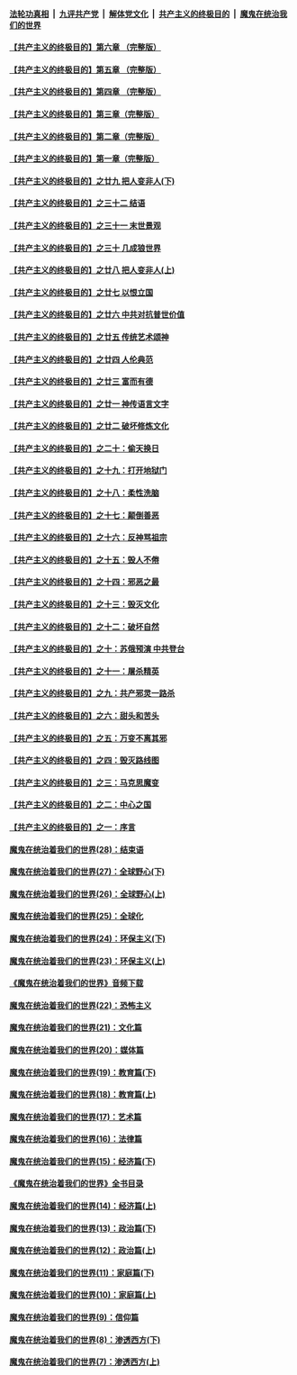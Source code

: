 ####  [法轮功真相](../../../../basic/blob/master/README.md?t=06111531) &nbsp;|&nbsp; [九评共产党](../../../../9ping.md/blob/master/README.md?t=06111531) &nbsp;|&nbsp; [解体党文化](../../../../jtdwh.md/blob/master/README.md?t=06111531)  &nbsp;|&nbsp; [共产主义的终极目的](../../../../gczydzjmd.md/blob/master/README.md?t=06111531) &nbsp;|&nbsp; [魔鬼在统治我们的世界](../../../../mgztzwmdsj.md/blob/master/README.md?t=06111531) 

#### [【共产主义的终极目的】第六章 （完整版）](../pages/nsc422/n11428913.md?t=06111531) 

#### [【共产主义的终极目的】第五章 （完整版）](../pages/nsc422/n11428912.md?t=06111531) 

#### [【共产主义的终极目的】第四章 （完整版）](../pages/nsc422/n11428907.md?t=06111531) 

#### [【共产主义的终极目的】第三章（完整版）](../pages/nsc422/n11428848.md?t=06111531) 

#### [【共产主义的终极目的】第二章（完整版）](../pages/nsc422/n11428831.md?t=06111531) 

#### [【共产主义的终极目的】第一章（完整版）](../pages/nsc422/n11417651.md?t=06111531) 

#### [【共产主义的终极目的】之廿九 把人变非人(下)](../pages/nsc422/n11344140.md?t=06111531) 

#### [【共产主义的终极目的】之三十二 结语](../pages/nsc422/n11360535.md?t=06111531) 

#### [【共产主义的终极目的】之三十一 末世景观](../pages/nsc422/n11351129.md?t=06111531) 

#### [【共产主义的终极目的】之三十 几成狼世界](../pages/nsc422/n11348280.md?t=06111531) 

#### [【共产主义的终极目的】之廿八 把人变非人(上)](../pages/nsc422/n11340492.md?t=06111531) 

#### [【共产主义的终极目的】之廿七 以恨立国](../pages/nsc422/n11336944.md?t=06111531) 

#### [【共产主义的终极目的】之廿六 中共对抗普世价值](../pages/nsc422/n11324785.md?t=06111531) 

#### [【共产主义的终极目的】之廿五 传统艺术颂神](../pages/nsc422/n11296396.md?t=06111531) 

#### [【共产主义的终极目的】之廿四 人伦典范](../pages/nsc422/n11296397.md?t=06111531) 

#### [【共产主义的终极目的】之廿三 富而有德](../pages/nsc422/n11283598.md?t=06111531) 

#### [【共产主义的终极目的】之廿一 神传语言文字](../pages/nsc422/n11263265.md?t=06111531) 

#### [【共产主义的终极目的】之廿二 破坏修炼文化](../pages/nsc422/n11245728.md?t=06111531) 

#### [【共产主义的终极目的】之二十：偷天换日](../pages/nsc422/n11238846.md?t=06111531) 

#### [【共产主义的终极目的】之十九：打开地狱门](../pages/nsc422/n11206376.md?t=06111531) 

#### [【共产主义的终极目的】之十八：柔性洗脑](../pages/nsc422/n11199994.md?t=06111531) 

#### [【共产主义的终极目的】之十七：颠倒善恶](../pages/nsc422/n11179782.md?t=06111531) 

#### [【共产主义的终极目的】之十六：反神骂祖宗](../pages/nsc422/n11166798.md?t=06111531) 

#### [【共产主义的终极目的】之十五：毁人不倦](../pages/nsc422/n11166792.md?t=06111531) 

#### [【共产主义的终极目的】之十四：邪恶之最](../pages/nsc422/n11150249.md?t=06111531) 

#### [【共产主义的终极目的】之十三：毁灭文化](../pages/nsc422/n11135227.md?t=06111531) 

#### [【共产主义的终极目的】之十二：破坏自然](../pages/nsc422/n11135214.md?t=06111531) 

#### [【共产主义的终极目的】之十：苏俄预演 中共登台](../pages/nsc422/n11118424.md?t=06111531) 

#### [【共产主义的终极目的】之十一：屠杀精英](../pages/nsc422/n11118442.md?t=06111531) 

#### [【共产主义的终极目的】之九：共产邪灵一路杀](../pages/nsc422/n11114139.md?t=06111531) 

#### [【共产主义的终极目的】之六：甜头和苦头](../pages/nsc422/n11096971.md?t=06111531) 

#### [【共产主义的终极目的】之五：万变不离其邪](../pages/nsc422/n11091285.md?t=06111531) 

#### [【共产主义的终极目的】之四：毁灭路线图](../pages/nsc422/n11086284.md?t=06111531) 

#### [【共产主义的终极目的】之三：马克思魔变](../pages/nsc422/n11061941.md?t=06111531) 

#### [【共产主义的终极目的】之二：中心之国](../pages/nsc422/n11047728.md?t=06111531) 

#### [【共产主义的终极目的】之一：序言](../pages/nsc422/n11086077.md?t=06111531) 

#### [魔鬼在统治着我们的世界(28)：结束语](../pages/nsc422/n10936246.md?t=06111531) 

#### [魔鬼在统治着我们的世界(27)：全球野心(下)](../pages/nsc422/n10928319.md?t=06111531) 

#### [魔鬼在统治着我们的世界(26)：全球野心(上)](../pages/nsc422/n10900318.md?t=06111531) 

#### [魔鬼在统治着我们的世界(25)：全球化](../pages/nsc422/n10788205.md?t=06111531) 

#### [魔鬼在统治着我们的世界(24)：环保主义(下)](../pages/nsc422/n10695307.md?t=06111531) 

#### [魔鬼在统治着我们的世界(23)：环保主义(上)](../pages/nsc422/n10688613.md?t=06111531) 

#### [《魔鬼在统治着我们的世界》音频下载](../pages/nsc422/n10635553.md?t=06111531) 

#### [魔鬼在统治着我们的世界(22)：恐怖主义](../pages/nsc422/n10614727.md?t=06111531) 

#### [魔鬼在统治着我们的世界(21)：文化篇](../pages/nsc422/n10597706.md?t=06111531) 

#### [魔鬼在统治着我们的世界(20)：媒体篇](../pages/nsc422/n10586579.md?t=06111531) 

#### [魔鬼在统治着我们的世界(19)：教育篇(下)](../pages/nsc422/n10564808.md?t=06111531) 

#### [魔鬼在统治着我们的世界(18)：教育篇(上)](../pages/nsc422/n10526970.md?t=06111531) 

#### [魔鬼在统治着我们的世界(17)：艺术篇](../pages/nsc422/n10499093.md?t=06111531) 

#### [魔鬼在统治着我们的世界(16)：法律篇](../pages/nsc422/n10485969.md?t=06111531) 

#### [魔鬼在统治着我们的世界(15)：经济篇(下)](../pages/nsc422/n10469975.md?t=06111531) 

#### [《魔鬼在统治着我们的世界》全书目录](../pages/nsc422/n10464261.md?t=06111531) 

#### [魔鬼在统治着我们的世界(14)：经济篇(上)](../pages/nsc422/n10457370.md?t=06111531) 

#### [魔鬼在统治着我们的世界(13)：政治篇(下)](../pages/nsc422/n10448270.md?t=06111531) 

#### [魔鬼在统治着我们的世界(12)：政治篇(上)](../pages/nsc422/n10444576.md?t=06111531) 

#### [魔鬼在统治着我们的世界(11)：家庭篇(下)](../pages/nsc422/n10440961.md?t=06111531) 

#### [魔鬼在统治着我们的世界(10)：家庭篇(上)](../pages/nsc422/n10435448.md?t=06111531) 

#### [魔鬼在统治着我们的世界(9)：信仰篇](../pages/nsc422/n10432159.md?t=06111531) 

#### [魔鬼在统治着我们的世界(8)：渗透西方(下)](../pages/nsc422/n10429603.md?t=06111531) 

#### [魔鬼在统治着我们的世界(7)：渗透西方(上)](../pages/nsc422/n10426013.md?t=06111531) 

